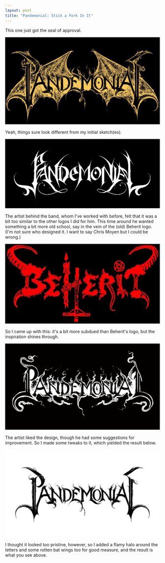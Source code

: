```yaml
---
layout: post
title: "Pandemonial: Stick a Fork In It"
---
```


This one just got the seal of approval. 

![Pandemonial, Definitive Version](..\assets\img\projects\proj-3\pandemonial.jpg)

Yeah, things sure look different from my initial sketch(es).

![Pandemonial, Initial Sketch](..\assets\img\projects\proj-3\pansketch.jpg)

The artist behind the band, whom I've worked with before, felt that it was a bit too similar to the other logos I did for him. This time around he wanted something a bit more old school, say in the vein of the (old) Beherit logo. (I'm not sure who designed it. I want to say Chris Moyen but I could be wrong.)

![Beherit](..\assets\img\projects\proj-3\beherit.webp)

So I came up with this: it's a bit more subdued than Beherit's logo, but the inspiration shines through.

![Pandemonial, Coarse and Textured](..\assets\img\projects\proj-3\halo.jpg)

The artist liked the design, though he had some suggestions for improvement. So I made some tweaks to it, which yielded the result below.

![Pandemonial, Just Letters](..\assets\img\projects\proj-3\pansmall.jpg)

I thought it looked too pristine, however, so I added a flamy halo around the letters and some rotten bat wings too for good measure, and the result is what you see above.
